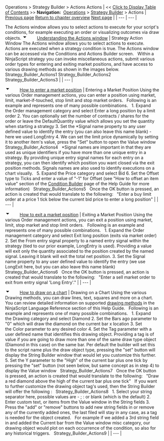 ﻿
Operations > Strategy Builder > Actions
Actions
| << [Click to Display Table of Contents](actions.md) >> **Navigation:**     [Operations](operations-1.md) > [Strategy Builder](strategy_builder-1.md) > Actions | [Previous page](strategybuilder_condition_builder-1.md) [Return to chapter overview](strategy_builder-1.md) [Next page](time__sales-1.md) |
| --- | --- |

The Actions window allows you to select actions to execute for your script's conditions, for example executing an order or visualizing outcomes via draw objects.
![tog_minus](tog_minus-1.gif)        [Understanding the Actions window](javascript:HMToggle('toggle','UnderstandingTheActionsWindow','UnderstandingTheActionsWindow_ICON'))
| Strategy Action Window The Actions window allows you to select actions to execute. Actions are executed when a strategy condition is true. The Actions window can be accessed via the Conditions and Actions Builder screen.   Within a NinjaScript strategy you can invoke miscellaneous actions, submit various order types for entering and exiting market positions, and have access to various drawing methods as shown in the images below.   Strategy_Builder_Actions1 Strategy_Builder_Actions2 Strategy_Builder_Actions3 |
| --- |

![tog_minus](tog_minus-1.gif)        [How to enter a market position](javascript:HMToggle('toggle','HowToEnterAMarketPosition','HowToEnterAMarketPosition_ICON'))
| Entering a Market Position Using the various Order management actions, you can enter a position using market, limit, market-if-touched, stop limit and stop market orders.   Following is an example and represents one of many possible combinations.   1. Expand the Order management category and select Enter a long position by a limit order 2. You can optionally set the number of contracts / shares for the order or leave the DefaultQuantity value which allows you set the quantity when starting a strategy 3. Set the *Signal name property to any user defined value to identify the entry (you can also leave this name blank) - here we used LongEntry 4. We can set the limit price dynamically by setting it to another item's value, press the "Set" button to open the Value window   Strategy_Builder_Actions4   *Signal names are important in that they are used as unique identifiers if you have more than one unique entry in a strategy. By providing unique entry signal names for each entry on a strategy, you can then identify which position you want closed via the exit position methods. Signals names are also used to identify executions on a chart visually.   5. Expand the Price category and select Bid 6. Set the Offset type to Ticks and enter a value of "-1" for Offset (see "How to offset an item value" section of the [Condition Builder](strategybuilder_condition_builder-1.md) page of the Help Guide for more information)   Strategy_Builder_Actions5   Once the OK button is pressed, an action is created that would translate to the following:   "Enter a buy limit order at a price 1 tick below the current bid price to enter a long position" |
| --- |

![tog_minus](tog_minus-1.gif)        [How to exit a market position](javascript:HMToggle('toggle','HowToExitAMarketPosition','HowToExitAMarketPosition_ICON'))
| Exiting a Market Position Using the various Order management actions, you can exit a position using market, limit, stop market and stop limit orders.   Following is an example and represents one of many possible combinations.   1. Expand the Order management category and select Exit long position (exits via market order) 2. Set the From entry signal property to a named entry signal within the strategy (tied to our prior example, LongEntry is used). Providing a value will exit only the quantity associated to the position created by the named signal. Leaving it blank will exit the total net position. 3. Set the Signal name property to any user defined value to identify the entry (we use LongExit here, but you can also leave this name blank)   Strategy_Builder_Actions6   Once the OK button is pressed, an action is created that would translate to the following:   "Enter a sell market order to exit from entry signal 'Long Entry'." |
| --- |

![tog_minus](tog_minus-1.gif)        [How to draw on a chart](javascript:HMToggle('toggle','HowToDrawOnAChart','HowToDrawOnAChart_ICON'))
| Drawing on a Chart Using the various Drawing methods, you can draw lines, text, squares and more on a chart. You can review detailed information on supported [drawing methods](drawing-1.md) in the NinjaScript Language Reference section of this Help Guide.   Following is an example and represents one of many possible combinations.   1. Expand the Drawing category and select Diamond 2. Set the Bars ago parameter to "0" which will draw the diamond on the current bar x location 3. Set the Color parameter to any desired color 4. Set the Tag parameter with a user defined name that identifies this drawing object. Providing a tag is of value if you are going to draw more than one of the same draw type object (Diamond in this case) on the same bar. Per default the builder will set this to the script name plus the draw object type, pressing the "set" button will display the String Builder window that would let you customize this further. 5. Set the Y parameter to the "High" of the current bar plus one tick by pressing the "set" button (not seen below, but same concept as in step 4) to display the Value window   Strategy_Builder_Actions7   Once the OK button is pressed, an action is created that would translate to the following:   "Draw a red diamond above the high of the current bar plus one tick"   If you want to further customize the drawing object tag's used, then the String Builder will offer the following :   Strategy_Builder_Actions8   1. Select your string separator here, possible values are - ; : or blank (which is the default) 2. Enter custom text, or items from the Value window in the String fields 3. Press the "add" or "remove" buttons to add new string fields in or remove any of the currently added ones, the last filed will stay in any case, as a tag is needed for the object created.   For example if we added a 3rd string field in and added the Current bar from the Value window misc category, our drawing object would plot on each occurrence of the condition, so also for any historical triggers.   Strategy_Builder_Actions9 |
| --- |

## 
